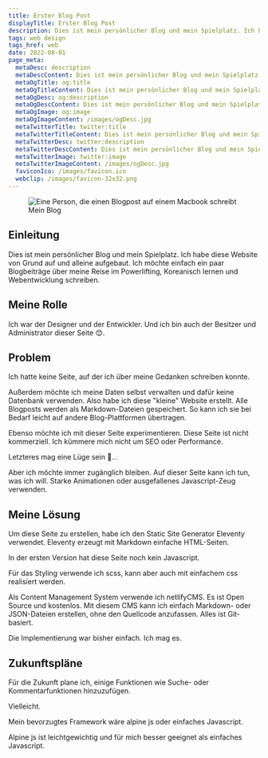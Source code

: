 ```yaml
---
title: Erster Blog Post
displayTitle: Erster Blog Post
description: Dies ist mein persönlicher Blog und mein Spielplatz. Ich habe diese Website von Grund auf und alleine aufgebaut. Ich möchte einfach ein paar Blogbeiträge über meine Reise im Powerlifting, Koreanisch lernen und Webentwicklung.
tags: web design
tags_href: web
date: 2022-08-01
page_meta:
  metaDesc: description
  metaDescContent: Dies ist mein persönlicher Blog und mein Spielplatz. Ich habe diese Website von Grund auf und alleine aufgebaut. Ich möchte einfach ein paar Blogbeiträge über meine Reise im Powerlifting, Koreanisch lernen und Webentwicklung schreiben.
  metaOgTitle: og:title
  metaOgTitleContent: Dies ist mein persönlicher Blog und mein Spielplatz. Ich habe diese Website von Grund auf und alleine aufgebaut. Ich möchte einfach ein paar Blogbeiträge über meine Reise im Powerlifting, Koreanisch lernen und Webentwicklung schreiben.
  metaOgDesc: og:description
  metaOgDescContent: Dies ist mein persönlicher Blog und mein Spielplatz. Ich habe diese Website von Grund auf und alleine aufgebaut. Ich möchte einfach ein paar Blogbeiträge über meine Reise im Powerlifting, Koreanisch lernen und Webentwicklung schreiben.
  metaOgImage: og:image
  metaOgImageContent: /images/ogDesc.jpg
  metaTwitterTitle: twitter:title
  metaTwitterTitleContent: Dies ist mein persönlicher Blog und mein Spielplatz. Ich habe diese Website von Grund auf und alleine aufgebaut. Ich möchte einfach ein paar Blogbeiträge über meine Reise im Powerlifting, Koreanisch lernen und Webentwicklung schreiben.
  metaTwitterDesc: twitter:description
  metaTwitterDescContent: Dies ist mein persönlicher Blog und mein Spielplatz. Ich habe diese Website von Grund auf und alleine aufgebaut. Ich möchte einfach ein paar Blogbeiträge über meine Reise im Powerlifting, Koreanisch lernen und Webentwicklung schreiben.
  metaTwitterImage: twitter:image
  metaTwitterImageContent: /images/ogDesc.jpg
  faviconIco: /images/favicon.ico
  webclip: /images/favicon-32x32.png
---
```


<figure>

<img src="/images/erster-blog-post/blog.jpg" alt="Eine Person, die einen Blogpost auf einem Macbook schreibt">
<figcaption>Mein Blog</figcaption>

</figure>

## Einleitung

Dies ist mein persönlicher Blog und mein Spielplatz. Ich habe diese Website von Grund auf und alleine aufgebaut. Ich möchte einfach ein paar Blogbeiträge über meine Reise im Powerlifting, Koreanisch lernen und Webentwicklung schreiben.

## Meine Rolle

Ich war der Designer und der Entwickler. Und ich bin auch der Besitzer und Administrator dieser Seite 😊.

## Problem

Ich hatte keine Seite, auf der ich über meine Gedanken schreiben konnte.

Außerdem möchte ich meine Daten selbst verwalten und dafür keine Datenbank verwenden. Also habe ich diese "kleine" Website erstellt. Alle Blogposts werden als Markdown-Dateien gespeichert. So kann ich sie bei Bedarf leicht auf andere Blog-Plattformen übertragen.

Ebenso möchte ich mit dieser Seite experimentieren. Diese Seite ist nicht kommerziell. Ich kümmere mich nicht um SEO oder Performance.

Letzteres mag eine Lüge sein 🥸...

Aber ich möchte immer zugänglich bleiben.
Auf dieser Seite kann ich tun, was ich will. Starke Animationen oder ausgefallenes Javascript-Zeug verwenden.

## Meine Lösung

Um diese Seite zu erstellen, habe ich den Static Site Generator Eleventy verwendet. Eleventy erzeugt mit Markdown einfache HTML-Seiten.

In der ersten Version hat diese Seite noch kein Javascript.

Für das Styling verwende ich scss, kann aber auch mit einfachem css realisiert werden.

Als Content Management System verwende ich netlifyCMS. Es ist Open Source und kostenlos. Mit diesem CMS kann ich einfach Markdown- oder JSON-Dateien erstellen, ohne den Quellcode anzufassen. Alles ist Git-basiert.

Die Implementierung war bisher einfach. Ich mag es.

## Zukunftspläne

Für die Zukunft plane ich, einige Funktionen wie Suche- oder Kommentarfunktionen hinzuzufügen.

Vielleicht.

Mein bevorzugtes Framework wäre alpine js oder einfaches Javascript.

Alpine js ist leichtgewichtig und für mich besser geeignet als einfaches Javascript.
